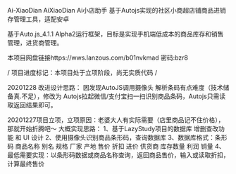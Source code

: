 Ai-XiaoDian
AiXiaoDian Ai小店助手 基于Autojs实现的社区小商超店铺商品进销存管理工具，适配安卓

基于Auto.js_4.1.1 Alpha2运行框架，目标是实现手机端低成本的商品库存和销售管理，进货商管理。

本项目网盘链接https://wws.lanzous.com/b01nvkmad 密码:bzr8

/ 项目进度标记：本项目处于立项阶段，尚无实质代码 /

20201228 改进设计思路： 因发现AutoJS调用摄像头 解析条码有点难度（技术储备真.不足），修改为 Autojs拉起微信/支付宝扫一扫识别商品条码，Autojs只需读取返回结果即可。

20201227项目立项，立项原因：老婆大人有实际需要（店里商品记不住价格），那就开始折腾吧～ 
大概实现思路：
1、基于LazyStudy项目的数据库 增删查改功能 和 UI 设计 
2、使用摄像头识别商品条形码，查询数据库 
3、数据库格式：条形码 商品名称 别名 规格 厂家 产地 售价 折扣 进价 供货商 库存数量 利润 销量
4、最低需要实现：以条形码数据或商品名称查询，返回商品售价，输入或读取折扣，计算最终售价
